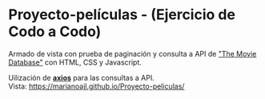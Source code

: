 # Proyecto-películas - (Ejercicio de Codo a Codo)
Armado de vista con prueba de paginación y consulta a API de <a href="https://developer.themoviedb.org/docs">"The Movie Database"</a> con HTML, CSS y Javascript.

Uilización de <strong><a href="https://axios-http.com/docs/intro">axios</a></strong> para las consultas a API.
<br>
Vista: https://marianoajl.github.io/Proyecto-peliculas/
